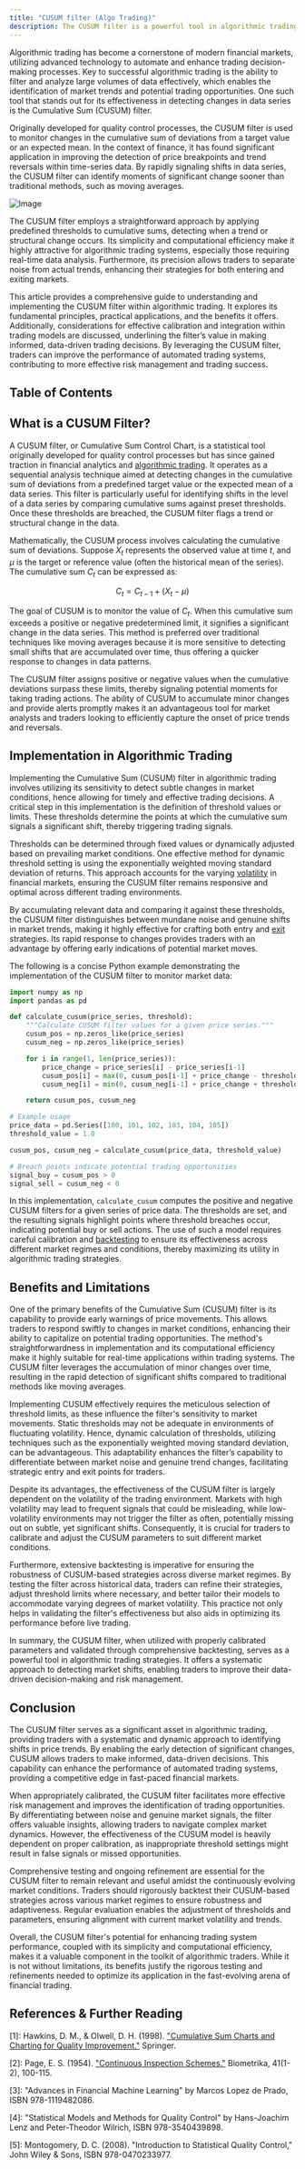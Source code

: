 ```yaml
---
title: "CUSUM filter (Algo Trading)"
description: The CUSUM filter is a powerful tool in algorithmic trading for identifying market trends and potential trading opportunities by monitoring changes in cumulative sums of deviations from a target value. This article explores the CUSUM filter’s principles, applications, and benefits in trading, highlighting its effectiveness in detecting price breakpoints faster than traditional methods. Simple and computationally efficient, the CUSUM filter enhances real-time data analysis and helps traders distinguish noise from actual trends, improving strategies for market entry and exit. The guide includes practical insights into threshold settings and integration into trading models.
---
```


Algorithmic trading has become a cornerstone of modern financial markets, utilizing advanced technology to automate and enhance trading decision-making processes. Key to successful algorithmic trading is the ability to filter and analyze large volumes of data effectively, which enables the identification of market trends and potential trading opportunities. One such tool that stands out for its effectiveness in detecting changes in data series is the Cumulative Sum (CUSUM) filter.

Originally developed for quality control processes, the CUSUM filter is used to monitor changes in the cumulative sum of deviations from a target value or an expected mean. In the context of finance, it has found significant application in improving the detection of price breakpoints and trend reversals within time-series data. By rapidly signaling shifts in data series, the CUSUM filter can identify moments of significant change sooner than traditional methods, such as moving averages.

![Image](images/1.png)

The CUSUM filter employs a straightforward approach by applying predefined thresholds to cumulative sums, detecting when a trend or structural change occurs. Its simplicity and computational efficiency make it highly attractive for algorithmic trading systems, especially those requiring real-time data analysis. Furthermore, its precision allows traders to separate noise from actual trends, enhancing their strategies for both entering and exiting markets.

This article provides a comprehensive guide to understanding and implementing the CUSUM filter within algorithmic trading. It explores its fundamental principles, practical applications, and the benefits it offers. Additionally, considerations for effective calibration and integration within trading models are discussed, underlining the filter’s value in making informed, data-driven trading decisions. By leveraging the CUSUM filter, traders can improve the performance of automated trading systems, contributing to more effective risk management and trading success.

## Table of Contents

## What is a CUSUM Filter?

A CUSUM filter, or Cumulative Sum Control Chart, is a statistical tool originally developed for quality control processes but has since gained traction in financial analytics and [algorithmic trading](/wiki/algorithmic-trading). It operates as a sequential analysis technique aimed at detecting changes in the cumulative sum of deviations from a predefined target value or the expected mean of a data series. This filter is particularly useful for identifying shifts in the level of a data series by comparing cumulative sums against preset thresholds. Once these thresholds are breached, the CUSUM filter flags a trend or structural change in the data.

Mathematically, the CUSUM process involves calculating the cumulative sum of deviations. Suppose $X_t$ represents the observed value at time $t$, and $\mu$ is the target or reference value (often the historical mean of the series). The cumulative sum $C_t$ can be expressed as:

$$
C_t = C_{t-1} + (X_t - \mu)
$$

The goal of CUSUM is to monitor the value of $C_t$. When this cumulative sum exceeds a positive or negative predetermined limit, it signifies a significant change in the data series. This method is preferred over traditional techniques like moving averages because it is more sensitive to detecting small shifts that are accumulated over time, thus offering a quicker response to changes in data patterns.

The CUSUM filter assigns positive or negative values when the cumulative deviations surpass these limits, thereby signaling potential moments for taking trading actions. The ability of CUSUM to accumulate minor changes and provide alerts promptly makes it an advantageous tool for market analysts and traders looking to efficiently capture the onset of price trends and reversals.

## Implementation in Algorithmic Trading

Implementing the Cumulative Sum (CUSUM) filter in algorithmic trading involves utilizing its sensitivity to detect subtle changes in market conditions, hence allowing for timely and effective trading decisions. A critical step in this implementation is the definition of threshold values or limits. These thresholds determine the points at which the cumulative sum signals a significant shift, thereby triggering trading signals. 

Thresholds can be determined through fixed values or dynamically adjusted based on prevailing market conditions. One effective method for dynamic threshold setting is using the exponentially weighted moving standard deviation of returns. This approach accounts for the varying [volatility](/wiki/volatility-trading-strategies) in financial markets, ensuring the CUSUM filter remains responsive and optimal across different trading environments. 

By accumulating relevant data and comparing it against these thresholds, the CUSUM filter distinguishes between mundane noise and genuine shifts in market trends, making it highly effective for crafting both entry and [exit](/wiki/exit-strategy) strategies. Its rapid response to changes provides traders with an advantage by offering early indications of potential market moves.

The following is a concise Python example demonstrating the implementation of the CUSUM filter to monitor market data:

```python
import numpy as np
import pandas as pd

def calculate_cusum(price_series, threshold):
    """Calculate CUSUM filter values for a given price series."""
    cusum_pos = np.zeros_like(price_series)
    cusum_neg = np.zeros_like(price_series)

    for i in range(1, len(price_series)):
        price_change = price_series[i] - price_series[i-1]
        cusum_pos[i] = max(0, cusum_pos[i-1] + price_change - threshold)
        cusum_neg[i] = min(0, cusum_neg[i-1] + price_change + threshold)

    return cusum_pos, cusum_neg

# Example usage
price_data = pd.Series([100, 101, 102, 103, 104, 105])
threshold_value = 1.0

cusum_pos, cusum_neg = calculate_cusum(price_data, threshold_value)

# Breach points indicate potential trading opportunities
signal_buy = cusum_pos > 0
signal_sell = cusum_neg < 0
```

In this implementation, `calculate_cusum` computes the positive and negative CUSUM filters for a given series of price data. The thresholds are set, and the resulting signals highlight points where threshold breaches occur, indicating potential buy or sell actions. The use of such a model requires careful calibration and [backtesting](/wiki/backtesting) to ensure its effectiveness across different market regimes and conditions, thereby maximizing its utility in algorithmic trading strategies.

## Benefits and Limitations

One of the primary benefits of the Cumulative Sum (CUSUM) filter is its capability to provide early warnings of price movements. This allows traders to respond swiftly to changes in market conditions, enhancing their ability to capitalize on potential trading opportunities. The method's straightforwardness in implementation and its computational efficiency make it highly suitable for real-time applications within trading systems. The CUSUM filter leverages the accumulation of minor changes over time, resulting in the rapid detection of significant shifts compared to traditional methods like moving averages.

Implementing CUSUM effectively requires the meticulous selection of threshold limits, as these influence the filter's sensitivity to market movements. Static thresholds may not be adequate in environments of fluctuating volatility. Hence, dynamic calculation of thresholds, utilizing techniques such as the exponentially weighted moving standard deviation, can be advantageous. This adaptability enhances the filter’s capability to differentiate between market noise and genuine trend changes, facilitating strategic entry and exit points for traders. 

Despite its advantages, the effectiveness of the CUSUM filter is largely dependent on the volatility of the trading environment. Markets with high volatility may lead to frequent signals that could be misleading, while low-volatility environments may not trigger the filter as often, potentially missing out on subtle, yet significant shifts. Consequently, it is crucial for traders to calibrate and adjust the CUSUM parameters to suit different market conditions.

Furthermore, extensive backtesting is imperative for ensuring the robustness of CUSUM-based strategies across diverse market regimes. By testing the filter across historical data, traders can refine their strategies, adjust threshold limits where necessary, and better tailor their models to accommodate varying degrees of market volatility. This practice not only helps in validating the filter's effectiveness but also aids in optimizing its performance before live trading.

In summary, the CUSUM filter, when utilized with properly calibrated parameters and validated through comprehensive backtesting, serves as a powerful tool in algorithmic trading strategies. It offers a systematic approach to detecting market shifts, enabling traders to improve their data-driven decision-making and risk management.

## Conclusion

The CUSUM filter serves as a significant asset in algorithmic trading, providing traders with a systematic and dynamic approach to identifying shifts in price trends. By enabling the early detection of significant changes, CUSUM allows traders to make informed, data-driven decisions. This capability can enhance the performance of automated trading systems, providing a competitive edge in fast-paced financial markets.

When appropriately calibrated, the CUSUM filter facilitates more effective risk management and improves the identification of trading opportunities. By differentiating between noise and genuine market signals, the filter offers valuable insights, allowing traders to navigate complex market dynamics. However, the effectiveness of the CUSUM model is heavily dependent on proper calibration, as inappropriate threshold settings might result in false signals or missed opportunities.

Comprehensive testing and ongoing refinement are essential for the CUSUM filter to remain relevant and useful amidst the continuously evolving market conditions. Traders should rigorously backtest their CUSUM-based strategies across various market regimes to ensure robustness and adaptiveness. Regular evaluation enables the adjustment of thresholds and parameters, ensuring alignment with current market volatility and trends.

Overall, the CUSUM filter's potential for enhancing trading system performance, coupled with its simplicity and computational efficiency, makes it a valuable component in the toolkit of algorithmic traders. While it is not without limitations, its benefits justify the rigorous testing and refinements needed to optimize its application in the fast-evolving arena of financial trading.

## References & Further Reading

[1]: Hawkins, D. M., & Olwell, D. H. (1998). ["Cumulative Sum Charts and Charting for Quality Improvement."](https://link.springer.com/book/10.1007/978-1-4612-1686-5) Springer.

[2]: Page, E. S. (1954). ["Continuous Inspection Schemes."](https://www.jstor.org/stable/2333009) Biometrika, 41(1-2), 100-115.

[3]: "Advances in Financial Machine Learning" by Marcos Lopez de Prado, ISBN 978-1119482086.

[4]: "Statistical Models and Methods for Quality Control" by Hans-Joachim Lenz and Peter-Theodor Wilrich, ISBN 978-3540439898.

[5]: Montogomery, D. C. (2008). "Introduction to Statistical Quality Control," John Wiley & Sons, ISBN 978-0470233977.